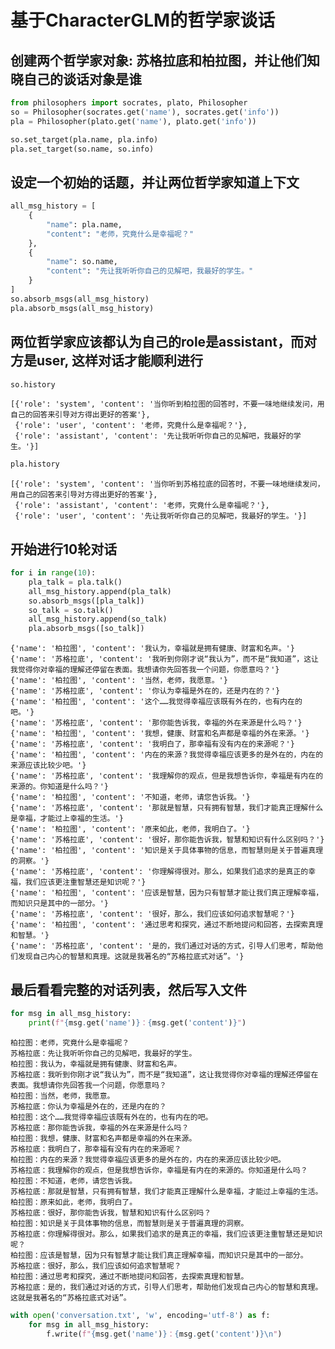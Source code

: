 # 基于CharacterGLM的哲学家谈话

## 创建两个哲学家对象: 苏格拉底和柏拉图，并让他们知晓自己的谈话对象是谁


```python
from philosophers import socrates, plato, Philosopher
so = Philosopher(socrates.get('name'), socrates.get('info'))
pla = Philosopher(plato.get('name'), plato.get('info'))

so.set_target(pla.name, pla.info)
pla.set_target(so.name, so.info)
```

## 设定一个初始的话题，并让两位哲学家知道上下文


```python
all_msg_history = [
    {
        "name": pla.name,
        "content": "老师，究竟什么是幸福呢？"
    },
    {
        "name": so.name,
        "content": "先让我听听你自己的见解吧，我最好的学生。"
    }
]
so.absorb_msgs(all_msg_history)
pla.absorb_msgs(all_msg_history)
```

## 两位哲学家应该都认为自己的role是assistant，而对方是user, 这样对话才能顺利进行


```python
so.history
```




    [{'role': 'system', 'content': '当你听到柏拉图的回答时，不要一味地继续发问，用自己的回答来引导对方得出更好的答案'},
     {'role': 'user', 'content': '老师，究竟什么是幸福呢？'},
     {'role': 'assistant', 'content': '先让我听听你自己的见解吧，我最好的学生。'}]




```python
pla.history
```




    [{'role': 'system', 'content': '当你听到苏格拉底的回答时，不要一味地继续发问，用自己的回答来引导对方得出更好的答案'},
     {'role': 'assistant', 'content': '老师，究竟什么是幸福呢？'},
     {'role': 'user', 'content': '先让我听听你自己的见解吧，我最好的学生。'}]



## 开始进行10轮对话


```python
for i in range(10):
    pla_talk = pla.talk()
    all_msg_history.append(pla_talk)
    so.absorb_msgs([pla_talk])
    so_talk = so.talk()
    all_msg_history.append(so_talk)
    pla.absorb_msgs([so_talk])
```

    {'name': '柏拉图', 'content': '我认为，幸福就是拥有健康、财富和名声。'}
    {'name': '苏格拉底', 'content': '我听到你刚才说“我认为”，而不是“我知道”，这让我觉得你对幸福的理解还停留在表面。我想请你先回答我一个问题，你愿意吗？'}
    {'name': '柏拉图', 'content': '当然，老师，我愿意。'}
    {'name': '苏格拉底', 'content': '你认为幸福是外在的，还是内在的？'}
    {'name': '柏拉图', 'content': '这个……我觉得幸福应该既有外在的，也有内在的吧。'}
    {'name': '苏格拉底', 'content': '那你能告诉我，幸福的外在来源是什么吗？'}
    {'name': '柏拉图', 'content': '我想，健康、财富和名声都是幸福的外在来源。'}
    {'name': '苏格拉底', 'content': '我明白了，那幸福有没有内在的来源呢？'}
    {'name': '柏拉图', 'content': '内在的来源？我觉得幸福应该更多的是外在的，内在的来源应该比较少吧。'}
    {'name': '苏格拉底', 'content': '我理解你的观点，但是我想告诉你，幸福是有内在的来源的。你知道是什么吗？'}
    {'name': '柏拉图', 'content': '不知道，老师，请您告诉我。'}
    {'name': '苏格拉底', 'content': '那就是智慧，只有拥有智慧，我们才能真正理解什么是幸福，才能过上幸福的生活。'}
    {'name': '柏拉图', 'content': '原来如此，老师，我明白了。'}
    {'name': '苏格拉底', 'content': '很好，那你能告诉我，智慧和知识有什么区别吗？'}
    {'name': '柏拉图', 'content': '知识是关于具体事物的信息，而智慧则是关于普遍真理的洞察。'}
    {'name': '苏格拉底', 'content': '你理解得很对。那么，如果我们追求的是真正的幸福，我们应该更注重智慧还是知识呢？'}
    {'name': '柏拉图', 'content': '应该是智慧，因为只有智慧才能让我们真正理解幸福，而知识只是其中的一部分。'}
    {'name': '苏格拉底', 'content': '很好，那么，我们应该如何追求智慧呢？'}
    {'name': '柏拉图', 'content': '通过思考和探究，通过不断地提问和回答，去探索真理和智慧。'}
    {'name': '苏格拉底', 'content': '是的，我们通过对话的方式，引导人们思考，帮助他们发现自己内心的智慧和真理。这就是我著名的“苏格拉底式对话”。'}


## 最后看看完整的对话列表，然后写入文件


```python
for msg in all_msg_history:
    print(f"{msg.get('name')}：{msg.get('content')}")
```

    柏拉图：老师，究竟什么是幸福呢？
    苏格拉底：先让我听听你自己的见解吧，我最好的学生。
    柏拉图：我认为，幸福就是拥有健康、财富和名声。
    苏格拉底：我听到你刚才说“我认为”，而不是“我知道”，这让我觉得你对幸福的理解还停留在表面。我想请你先回答我一个问题，你愿意吗？
    柏拉图：当然，老师，我愿意。
    苏格拉底：你认为幸福是外在的，还是内在的？
    柏拉图：这个……我觉得幸福应该既有外在的，也有内在的吧。
    苏格拉底：那你能告诉我，幸福的外在来源是什么吗？
    柏拉图：我想，健康、财富和名声都是幸福的外在来源。
    苏格拉底：我明白了，那幸福有没有内在的来源呢？
    柏拉图：内在的来源？我觉得幸福应该更多的是外在的，内在的来源应该比较少吧。
    苏格拉底：我理解你的观点，但是我想告诉你，幸福是有内在的来源的。你知道是什么吗？
    柏拉图：不知道，老师，请您告诉我。
    苏格拉底：那就是智慧，只有拥有智慧，我们才能真正理解什么是幸福，才能过上幸福的生活。
    柏拉图：原来如此，老师，我明白了。
    苏格拉底：很好，那你能告诉我，智慧和知识有什么区别吗？
    柏拉图：知识是关于具体事物的信息，而智慧则是关于普遍真理的洞察。
    苏格拉底：你理解得很对。那么，如果我们追求的是真正的幸福，我们应该更注重智慧还是知识呢？
    柏拉图：应该是智慧，因为只有智慧才能让我们真正理解幸福，而知识只是其中的一部分。
    苏格拉底：很好，那么，我们应该如何追求智慧呢？
    柏拉图：通过思考和探究，通过不断地提问和回答，去探索真理和智慧。
    苏格拉底：是的，我们通过对话的方式，引导人们思考，帮助他们发现自己内心的智慧和真理。这就是我著名的“苏格拉底式对话”。



```python
with open('conversation.txt', 'w', encoding='utf-8') as f:
    for msg in all_msg_history:
        f.write(f"{msg.get('name')}：{msg.get('content')}\n")
```


```python

```
